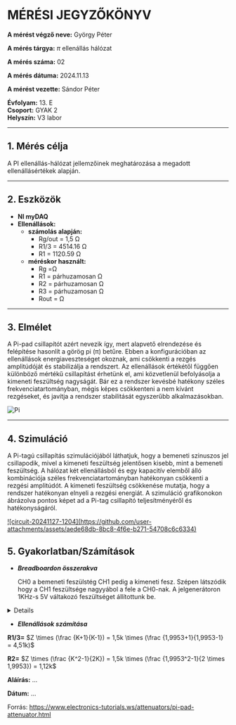 
# MÉRÉSI JEGYZŐKÖNYV

**A mérést végző neve:** György Péter

**A mérés tárgya:** $\displaystyle \pi$  ellenállás hálózat

**A mérés száma:**  02

**A mérés dátuma:**  2024.11.13 

**A mérést vezette:** Sándor Péter  

**Évfolyam:** 13. E  
**Csoport:** GYAK 2  
**Helyszín:**   V3 labor

---

## 1. Mérés célja
A PI ellenállás-hálózat jellemzőinek meghatározása a megadott ellenállásértékek alapján.

---

## 2. Eszközök 
- **NI myDAQ** 
- **Ellenállások:**
  - **számolás alapján:**
    - Rg/out = 1,5 Ω
    - R1/3 = 4514.16 Ω
    - R1 = 1120.59 Ω
  - **méréskor használt:**
    - Rg =Ω
    - R1 = párhuzamosan  Ω
    - R2 = párhuzamosan  Ω
    - R3 = párhuzamosan  Ω
    - Rout =  Ω
 
---

## 3. Elmélet

A Pi-pad csillapítót azért nevezik így, mert alapvető elrendezése és felépítése hasonlít a görög pi (π) betűre. Ebben a konfigurációban az ellenállások energiaveszteséget okoznak, ami csökkenti a rezgés amplitúdóját és stabilizálja a rendszert. Az ellenállások értékétől függően különböző mértékű csillapítást érhetünk el, ami közvetlenül befolyásolja a kimeneti feszültség nagyságát. Bár ez a rendszer kevésbé hatékony széles frekvenciatartományban, mégis képes csökkenteni a nem kívánt rezgéseket, és javítja a rendszer stabilitását egyszerűbb alkalmazásokban.



![Pi](https://github.com/user-attachments/assets/95e4a821-77a8-4a7e-a232-541bf97f85b0)


---

## 4. Szimuláció
A Pi-tagú csillapítás szimulációjából láthatjuk, hogy a bemeneti szinuszos jel csillapodik, mivel a kimeneti feszültség jelentősen kisebb, mint a bemeneti feszültség. A hálózat két ellenállásból és egy kapacitív elemből álló kombinációja széles frekvenciatartományban hatékonyan csökkenti a rezgési amplitúdót. A kimeneti feszültség csökkenése mutatja, hogy a rendszer hatékonyan elnyeli a rezgési energiát. A szimuláció grafikonokon ábrázolva pontos képet ad a Pi-tag csillapító teljesítményéről és hatékonyságáról.

<a href="https://tinyurl.com/27zr42a8" target="_blank">
![circuit-20241127-1204](https://github.com/user-attachments/assets/aede68db-8bc8-4f6e-b271-54708c6c6334)
</a>

## 5. Gyakorlatban/Számítások

- ***Breadboardon összerakva***
  
  CH0 a bemeneti feszülstég CH1 pedig a kimeneti fesz. Szépen látszódik hogy a CH1 feszültsége nagyyábol a fele a CH0-nak.
  A jelgenerátoron 1KHz-s 5V váltakozó feszültséget állítottunk be.
<details>

</details>

- ***Ellenállások számítása***

**R1/3=** $Z \times (\frac {K+1}{K-1}) = 1,5k \times (\frac {1,9953+1}{1,9953-1} = 4,51k)$

**R2=** $Z \times (\frac {K^2-1}{2K}) = 1,5k \times (\frac {1,9953^2-1}{2 \times 1,9953}) = 1,12k$

**Aláírás:** ...

**Dátum:** ...

Forrás: https://www.electronics-tutorials.ws/attenuators/pi-pad-attenuator.html
